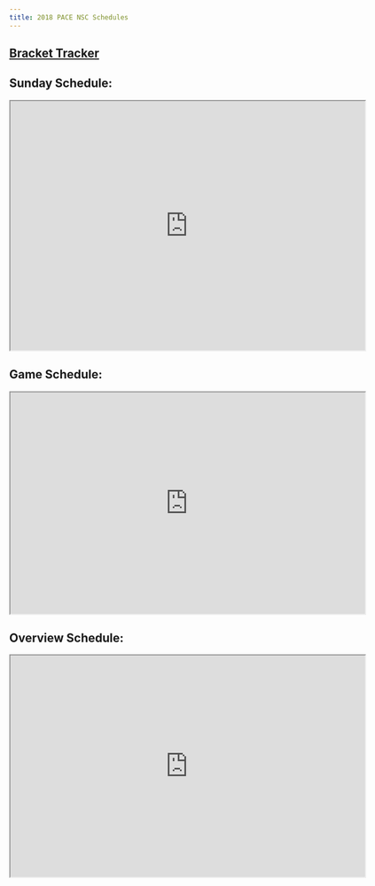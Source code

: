 ```yaml
---
title: 2018 PACE NSC Schedules
---
```


## [Bracket Tracker](http://pace-nsc.org/nsc-progress/)

## Sunday Schedule:
<iframe src="https://drive.google.com/file/d/1FR-4CAeDs0mtza9vpMQrCPbCQcCqIG60/preview" width="640" height="450"></iframe>

## Game Schedule:

<iframe src="https://drive.google.com/file/d/1jtehMYvU90vBw8LuqE26BkErgYkeHnq2/preview" width="640" height="400"></iframe>

## Overview Schedule:

<iframe src="https://drive.google.com/file/d/1Yw3IeOnhq945sVuhjHgiaMafnH8eEZW_/preview" width="640" height="400"></iframe>
